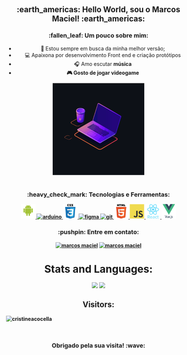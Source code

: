
<h2 align="center"> :earth_americas: Hello World, sou o Marcos Maciel! :earth_americas:</h2>

<div display="flex" align="center">

<div display="block" align="center">
<h3> :fallen_leaf: Um pouco sobre mim: </h3>

<ul>
<li> 🚀 Estou sempre em busca da minha melhor versão;</li>
<li> 💻 Apaixona por desenvolvimento Front end e criação protótipos</li>
<li> 🎧 Amo escutar <strong>música</strong</li> <li> 🎮 Gosto de jogar <strong>videogame</strong></li>
</ul>
</div>
<div display="block" align="center">
<img src="./imagem/ani.gif" width="250" />
</div>
</div>   

<br>
<h3 align="center"> :heavy_check_mark: Tecnologias e Ferramentas: </h3>
<p align="center">
<a href="https://developer.android.com" target="_blank" rel="noreferrer"> <img
src="https://raw.githubusercontent.com/devicons/devicon/master/icons/android/android-original-wordmark.svg"
alt="android" width="40" height="40" />
</a>
<a href="https://www.arduino.cc/" target="_blank" rel="noreferrer"> <img
src="https://cdn.worldvectorlogo.com/logos/arduino-1.svg" alt="arduino" width="40" height="40" />
</a>
<a href="https://www.w3schools.com/css/" target="_blank" rel="noreferrer"> <img
src="https://raw.githubusercontent.com/devicons/devicon/master/icons/css3/css3-original-wordmark.svg"
alt="css3" width="40" height="40" />
</a>
<a href="https://www.figma.com/" target="_blank" rel="noreferrer"> <img
src="https://www.vectorlogo.zone/logos/figma/figma-icon.svg" alt="figma" width="40" height="40" />
</a>
<a href="https://git-scm.com/" target="_blank" rel="noreferrer"> <img
src="https://www.vectorlogo.zone/logos/git-scm/git-scm-icon.svg" alt="git" width="40" height="40" />
</a>
<a href="https://www.w3.org/html/" target="_blank" rel="noreferrer"> <img
src="https://raw.githubusercontent.com/devicons/devicon/master/icons/html5/html5-original-wordmark.svg"
alt="html5" width="40" height="40" />
</a>
<a href="https://developer.mozilla.org/en-US/docs/Web/JavaScript" target="_blank" rel="noreferrer"> <img
src="https://raw.githubusercontent.com/devicons/devicon/master/icons/javascript/javascript-original.svg"
alt="javascript" width="40" height="40" />
</a>
<a href="https://reactjs.org/" target="_blank" rel="noreferrer"> <img
src="https://raw.githubusercontent.com/devicons/devicon/master/icons/react/react-original-wordmark.svg"
alt="react" width="40" height="40" />
</a>
<a href="https://vuejs.org/" target="_blank" rel="noreferrer"> <img
src="https://raw.githubusercontent.com/devicons/devicon/master/icons/vuejs/vuejs-original-wordmark.svg"
alt="vuejs" width="40" height="40" /> </a> </p>

<h3 align="center"> :pushpin: Entre em contato: </h3>
<div align="center">
<a href="mailto:markomaciell@gmail.com" target="blank"><img align="center"
src="https://upload.wikimedia.org/wikipedia/commons/7/7e/Gmail_icon_%282020%29.svg"
alt="marcos maciel" height="30" width="40" /></a>
<a href="https://www.linkedin.com/in/markomaciell/" target="blank"><img align="center"
src="https://raw.githubusercontent.com/rahuldkjain/github-profile-readme-generator/master/src/images/icons/Social/linked-in-alt.svg"
alt="marcos maciel" height="30" width="40" /></a>


<h1 align="center">Stats and Languages:</h1>
<div display="flex" align="center">
<img margin="1rem" height="150em"
src="https://github-readme-stats.vercel.app/api?username=Marcos26-tech&show_icons=true&theme=dracula" />
<img margin="1rem" height="150em"
src="https://github-readme-stats.vercel.app/api/top-langs/?username=Marcos26-tech&layout=compact&theme=dracula" />
<div />

## Visitors:
<p align="left"> <img
src="https://komarev.com/ghpvc/?username=Marcos26-tech&label=Profile%20views&color=0e75b6&style=flat"
alt="cristineacocella" /> </p>

<br>
<h3 align="center"> Obrigado pela sua visita! :wave: </h3>
</div>
</div>
